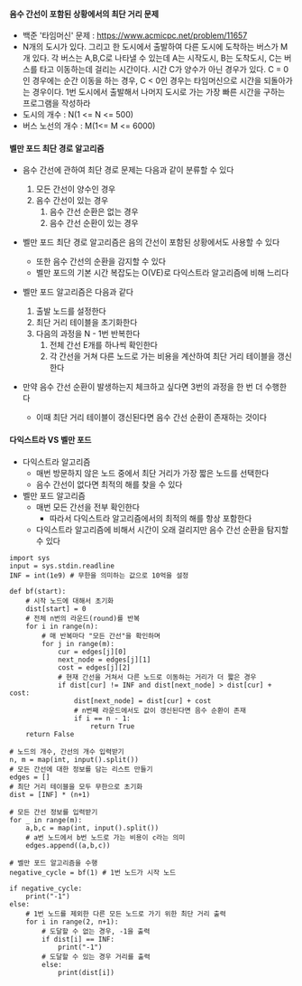 
#### 음수 간선이 포함된 상황에서의 최단 거리 문제
- 백준 '타임머신' 문제 : https://www.acmicpc.net/problem/11657
- N개의 도시가 있다. 그리고 한 도시에서 출발하여 다른 도시에 도착하는 버스가 M개 있다. 각 버스는 A,B,C로 나타낼 수 있는데 
A는 시작도시, B는 도착도시, C는 버스를 타고 이동하는데 걸리는 시간이다. 시간 C가 양수가 아닌 경우가 있다. C = 0인 경우에는
순간 이동을 하는 경우, C < 0인 경우는 타임머신으로 시간을 되돌아가는 경우이다. 1번 도시에서 출발해서 나머지 도시로 가는
가장 빠른 시간을 구하는 프로그램을 작성하라
- 도시의 개수 : N(1 <= N <= 500)
- 버스 노선의 개수 : M(1<= M <= 6000)

#### 벨만 포드 최단 경로 알고리즘
- 음수 간선에 관하여 최단 경로 문제는 다음과 같이 분류할 수 있다
  1. 모든 간선이 양수인 경우
  2. 음수 간선이 있는 경우
      1. 음수 간선 순환은 없는 경우
      2. 음수 간선 순환이 있는 경우

- 벨만 포드 최단 경로 알고리즘은 음의 간선이 포함된 상황에서도 사용할 수 있다
  - 또한 음수 간선의 순환을 감지할 수 있다
  - 벨만 포드의 기본 시간 복잡도는 O(VE)로 다익스트라 알고리즘에 비해 느리다

- 벨만 포드 알고리즘은 다음과 같다
  1. 출발 노드를 설정한다
  2. 최단 거리 테이블을 초기화한다
  3. 다음의 과정을 N - 1번 반복한다
      1. 전체 간선 E개를 하나씩 확인한다
      2. 각 간선을 거쳐 다른 노드로 가는 비용을 계산하여 최단 거리 테이블을 갱신한다
- 만약 음수 간선 순환이 발생하는지 체크하고 싶다면 3번의 과정을 한 번 더 수행한다
  - 이때 최단 거리 테이블이 갱신된다면 음수 간선 순환이 존재하는 것이다

#### 다익스트라 VS 벨만 포드
- 다익스트라 알고리즘
  - 매번 방문하지 않은 노드 중에서 최단 거리가 가장 짧은 노드를 선택한다
  - 음수 간선이 없다면 최적의 해를 찾을 수 있다
- 벨만 포드 알고리즘
  - 매번 모든 간선을 전부 확인한다
    - 따라서 다익스트라 알고리즘에서의 최적의 해를 항상 포함한다
  - 다익스트라 알고리즘에 비해서 시간이 오래 걸리지만 음수 간선 순환을 탐지할 수 있다

```
import sys
input = sys.stdin.readline
INF = int(1e9) # 무한을 의미하는 값으로 10억을 설정

def bf(start):
    # 시작 노드에 대해서 초기화
    dist[start] = 0
    # 전체 n번의 라운드(round)를 반복
    for i in range(n):
        # 매 반복마다 "모든 간선"을 확인하며
        for j in range(m):
            cur = edges[j][0]
            next_node = edges[j][1]
            cost = edges[j][2]
            # 현재 간선을 거쳐서 다른 노드로 이동하는 거리가 더 짧은 경우
            if dist[cur] != INF and dist[next_node] > dist[cur] + cost:
                dist[next_node] = dist[cur] + cost
                # n번째 라운드에서도 값이 갱신된다면 음수 순환이 존재
                if i == n - 1:
                    return True
    return False

# 노드의 개수, 간선의 개수 입력받기
n, m = map(int, input().split())
# 모든 간선에 대한 정보를 담는 리스트 만들기
edges = []
# 최단 거리 테이블을 모두 무한으로 초기화
dist = [INF] * (n+1)

# 모든 간선 정보를 입력받기
for _ in range(m):
    a,b,c = map(int, input().split())
    # a번 노드에서 b번 노드로 가는 비용이 c라는 의미
    edges.append((a,b,c))

# 벨만 포드 알고리즘을 수행
negative_cycle = bf(1) # 1번 노드가 시작 노드

if negative_cycle:
    print("-1")
else:
    # 1번 노드를 제외한 다른 모든 노드로 가기 위한 최단 거리 출력
    for i in range(2, n+1):
        # 도달할 수 없는 경우, -1을 출력
        if dist[i] == INF:
            print("-1")
        # 도달할 수 있는 경우 거리를 출력
        else:
            print(dist[i])
```


